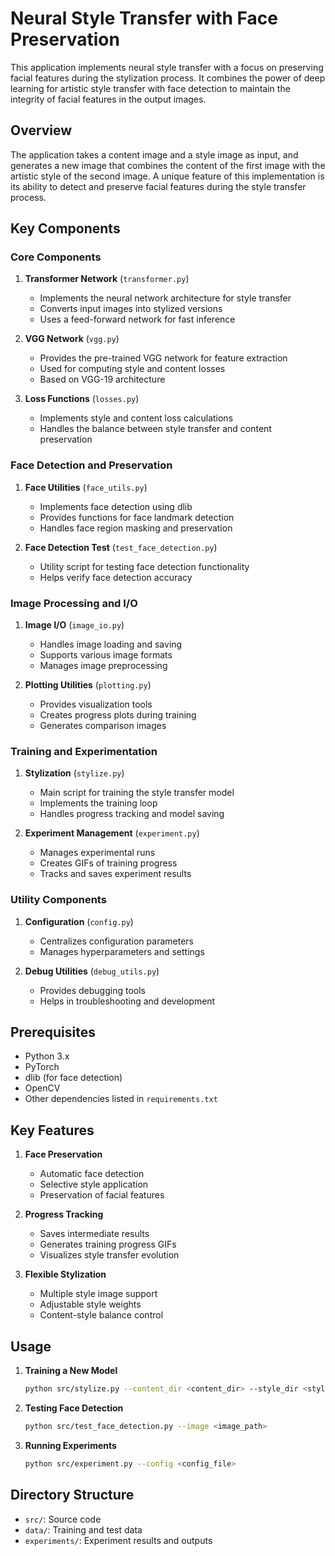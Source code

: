 # Neural Style Transfer with Face Preservation

This application implements neural style transfer with a focus on preserving facial features during the stylization process. It combines the power of deep learning for artistic style transfer with face detection to maintain the integrity of facial features in the output images.

## Overview

The application takes a content image and a style image as input, and generates a new image that combines the content of the first image with the artistic style of the second image. A unique feature of this implementation is its ability to detect and preserve facial features during the style transfer process.

## Key Components

### Core Components

1. **Transformer Network** (`transformer.py`)
   - Implements the neural network architecture for style transfer
   - Converts input images into stylized versions
   - Uses a feed-forward network for fast inference

2. **VGG Network** (`vgg.py`)
   - Provides the pre-trained VGG network for feature extraction
   - Used for computing style and content losses
   - Based on VGG-19 architecture

3. **Loss Functions** (`losses.py`)
   - Implements style and content loss calculations
   - Handles the balance between style transfer and content preservation

### Face Detection and Preservation

1. **Face Utilities** (`face_utils.py`)
   - Implements face detection using dlib
   - Provides functions for face landmark detection
   - Handles face region masking and preservation

2. **Face Detection Test** (`test_face_detection.py`)
   - Utility script for testing face detection functionality
   - Helps verify face detection accuracy

### Image Processing and I/O

1. **Image I/O** (`image_io.py`)
   - Handles image loading and saving
   - Supports various image formats
   - Manages image preprocessing

2. **Plotting Utilities** (`plotting.py`)
   - Provides visualization tools
   - Creates progress plots during training
   - Generates comparison images

### Training and Experimentation

1. **Stylization** (`stylize.py`)
   - Main script for training the style transfer model
   - Implements the training loop
   - Handles progress tracking and model saving

2. **Experiment Management** (`experiment.py`)
   - Manages experimental runs
   - Creates GIFs of training progress
   - Tracks and saves experiment results

### Utility Components

1. **Configuration** (`config.py`)
   - Centralizes configuration parameters
   - Manages hyperparameters and settings

2. **Debug Utilities** (`debug_utils.py`)
   - Provides debugging tools
   - Helps in troubleshooting and development

## Prerequisites

- Python 3.x
- PyTorch
- dlib (for face detection)
- OpenCV
- Other dependencies listed in `requirements.txt`

## Key Features

1. **Face Preservation**
   - Automatic face detection
   - Selective style application
   - Preservation of facial features

2. **Progress Tracking**
   - Saves intermediate results
   - Generates training progress GIFs
   - Visualizes style transfer evolution

3. **Flexible Stylization**
   - Multiple style image support
   - Adjustable style weights
   - Content-style balance control

## Usage

1. **Training a New Model**
   ```bash
   python src/stylize.py --content_dir <content_dir> --style_dir <style_dir>
   ```

2. **Testing Face Detection**
   ```bash
   python src/test_face_detection.py --image <image_path>
   ```

3. **Running Experiments**
   ```bash
   python src/experiment.py --config <config_file>
   ```

## Directory Structure

- `src/`: Source code
- `data/`: Training and test data
- `experiments/`: Experiment results and outputs